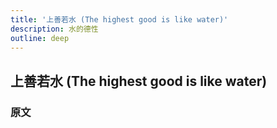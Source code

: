 ```yaml
---
title: '上善若水 (The highest good is like water)'
description: 水的德性
outline: deep
---
```


## 上善若水 (The highest good is like water)

### 原文

